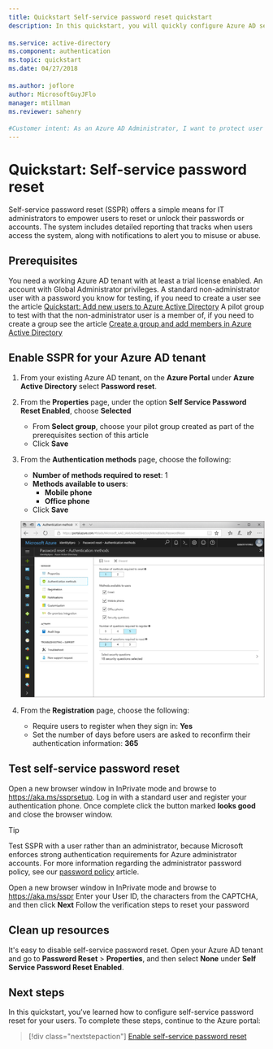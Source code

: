 ```yaml
---
title: Quickstart Self-service password reset quickstart
description: In this quickstart, you will quickly configure Azure AD self-service password reset to allow users to reset their own passwords

ms.service: active-directory
ms.component: authentication
ms.topic: quickstart
ms.date: 04/27/2018

ms.author: joflore
author: MicrosoftGuyJFlo
manager: mtillman
ms.reviewer: sahenry

#Customer intent: As an Azure AD Administrator, I want to protect user authentication so I deploy SSPR so that when users have trouble signing-in they can reset their passwords using something they know.
---
```

# Quickstart: Self-service password reset

Self-service password reset (SSPR) offers a simple means for IT administrators to empower users to reset or unlock their passwords or accounts. The system includes detailed reporting that tracks when users access the system, along with notifications to alert you to misuse or abuse.

## Prerequisites

You need a working Azure AD tenant with at least a trial license enabled. 
An account with Global Administrator privileges. 
A standard non-administrator user with a password you know for testing, if you need to create a user see the article [Quickstart: Add new users to Azure Active Directory](../add-users-azure-active-directory.md)
A pilot group to test with that the non-administrator user is a member of, if you need to create a group see the article [Create a group and add members in Azure Active Directory](../active-directory-groups-create-azure-portal.md)

## Enable SSPR for your Azure AD tenant

1. From your existing Azure AD tenant, on the **Azure Portal** under **Azure Active Directory** select **Password reset**.

2. From the **Properties** page, under the option **Self Service Password Reset Enabled**, choose **Selected**
    * From **Select group**, choose your pilot group created as part of the prerequisites section of this article
    * Click **Save**

3. From the **Authentication methods** page, choose the following:
   * **Number of methods required to reset**: 1
   * **Methods available to users**: 
      * **Mobile phone**
      * **Office phone**
   * Click **Save**

    ![Authentication][Authentication]

4. From the **Registration** page, choose the following:
   * Require users to register when they sign in: **Yes**
   * Set the number of days before users are asked to reconfirm their authentication information: **365**

## Test self-service password reset

Open a new browser window in InPrivate mode and browse to https://aka.ms/ssprsetup.
Log in with a standard user and register your authentication phone.
Once complete click the button marked **looks good** and close the browser window.

> [!TIP]
> Test SSPR with a user rather than an administrator, because Microsoft enforces strong authentication requirements for Azure administrator accounts. For more information regarding the administrator password policy, see our [password policy](concept-sspr-policy.md#administrator-password-policy-differences) article.

Open a new browser window in InPrivate mode and browse to https://aka.ms/sspr
Enter your User ID, the characters from the CAPTCHA, and then click **Next**
Follow the verification steps to reset your password

## Clean up resources

It's easy to disable self-service password reset. Open your Azure AD tenant and go to **Password Reset** > **Properties**, and then select **None** under **Self Service Password Reset Enabled**.

## Next steps

In this quickstart, you’ve learned how to configure self-service password reset for your users. To complete these steps, continue to the Azure portal:

> [!div class="nextstepaction"]
> [Enable self-service password reset](https://aad.portal.azure.com/#blade/Microsoft_AAD_IAM/ActiveDirectoryMenuBlade/PasswordReset)

[Authentication]: ./media/quickstart-sspr/sspr-authentication-methods.png "Azure AD authentication methods available and the quantity required"
